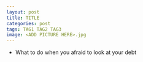 ```yaml
---
layout: post
title: TITLE
categories: post
tags: TAG1 TAG2 TAG3
image: <ADD PICTURE HERE>.jpg
---
```

- What to do when you afraid to look at your debt

<!--more-->

